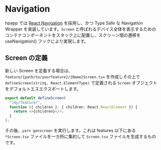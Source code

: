 # Navigation

hpapp では [React Navigation]('https://reactnavigation.org/') を採用し、かつ Type Safe な Navigation Wrapper を実装しています。`Screen` と呼ばれるデバイス全体を表示するためのコンテナコンポーネントをスタック上に配置し、スクリーン間の遷移を useNavigation() フックにより実現します。

## Screen の定義

新しい Screen を定義する場合は、 `feature/{path/to/yourfeature}/{Name}Screen.tsx` を作成しその上で `defineScreen(string, React.ElementType)` で定義される `Screen` オブジェクトをデフォルトエスエクスポートします。

```typescript
export default defineScreen(
  "/my/feature/",
  function ({ children }: { children: React.ReactElement }) {
    return <>{children}</>;
  }
);
```

その後、`yarn genscreen` を実行します。これは features 以下にある `*Screen.tsx` ファイルを一カ所に集約して `Screen.tsx` ファイルを生成するものです。
